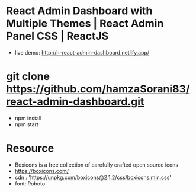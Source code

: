 # React Admin Dashboard with Multiple Themes | React Admin Panel CSS | ReactJS
- live demo: http://h-react-admin-dashboard.netlify.app/

# git clone https://github.com/hamzaSorani83/react-admin-dashboard.git
- npm install
- npm start

# Resource
  - Boxicons is a free collection of carefully crafted open source icons
  - https://boxicons.com/
  - cdn : 'https://unpkg.com/boxicons@2.1.2/css/boxicons.min.css'
  - font: Roboto